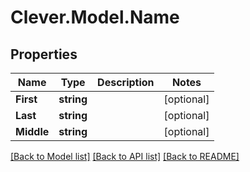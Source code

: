 # Clever.Model.Name
## Properties

Name | Type | Description | Notes
------------ | ------------- | ------------- | -------------
**First** | **string** |  | [optional] 
**Last** | **string** |  | [optional] 
**Middle** | **string** |  | [optional] 

[[Back to Model list]](../README.md#documentation-for-models) [[Back to API list]](../README.md#documentation-for-api-endpoints) [[Back to README]](../README.md)

